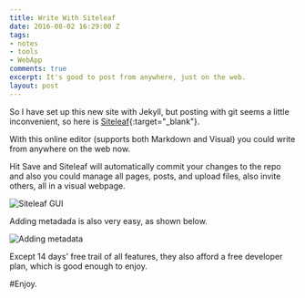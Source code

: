 ```yaml
---
title: Write With Siteleaf
date: 2016-08-02 16:29:00 Z
tags:
- notes
- tools
- WebApp
comments: true
excerpt: It's good to post from anywhere, just on the web.
layout: post
---
```


So I have set up this new site with Jekyll, but posting with git seems a little inconvenient, so here is [Siteleaf](http://www.siteleaf.com/){:target="_blank"}.

With this online editor (supports both Markdown and Visual) you could write from anywhere on the web now.

Hit Save and Siteleaf will automatically commit your changes to the repo and also you could manage all pages, posts, and upload files, also invite others, all in a visual webpage.

![Siteleaf GUI](https://ooo.0o0.ooo/2016/08/02/57a0ccc944873.png)

Adding  metadada is also very easy, as shown below.

![Adding metadata](https://ooo.0o0.ooo/2016/08/02/57a0ccc935b60.png)

Except 14 days' free trail of all features, they also afford a free developer plan, which is good enough to enjoy.

#Enjoy.